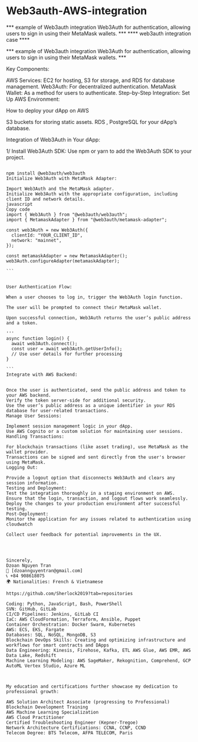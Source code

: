 # Web3auth-AWS-integration
*** example of Web3auth integration  Web3Auth for authentication, allowing users to sign in using their MetaMask wallets.  ***
**** web3auth integration case **** 

*** example of Web3auth integration  Web3Auth for authentication, allowing users to sign in using their MetaMask wallets.  ***

Key Components:

AWS Services: EC2 for hosting, S3 for storage, and RDS for database management.
Web3Auth: For decentralized authentication.
MetaMask Wallet: As a method for users to authenticate.
Step-by-Step Integration:
Set Up AWS Environment:

How to deploy your dApp on AWS 

 S3 buckets for storing static assets.
RDS , PostgreSQL for your dApp’s database.


Integration of  Web3Auth in Your dApp:



1/ Install Web3Auth SDK: Use npm or yarn to add the Web3Auth SDK to your project.

````

npm install @web3auth/web3auth
Initialize Web3Auth with MetaMask Adapter:

Import Web3Auth and the MetaMask adapter.
Initialize Web3Auth with the appropriate configuration, including client ID and network details.
javascript
Copy code
import { Web3Auth } from "@web3auth/web3auth";
import { MetamaskAdapter } from "@web3auth/metamask-adapter";

const web3Auth = new Web3Auth({
  clientId: "YOUR_CLIENT_ID",
  network: "mainnet",
});

const metamaskAdapter = new MetamaskAdapter();
web3Auth.configureAdapter(metamaskAdapter);

```


User Authentication Flow:

When a user chooses to log in, trigger the Web3Auth login function.

The user will be prompted to connect their MetaMask wallet.

Upon successful connection, Web3Auth returns the user’s public address and a token.

'''
async function login() {
  await web3Auth.connect();
  const user = await web3Auth.getUserInfo();
  // Use user details for further processing
}

```
Integrate with AWS Backend:


Once the user is authenticated, send the public address and token to your AWS backend.
Verify the token server-side for additional security.
Use the user’s public address as a unique identifier in your RDS database for user-related transactions.
Manage User Sessions:

Implement session management logic in your dApp.
Use AWS Cognito or a custom solution for maintaining user sessions.
Handling Transactions:

For blockchain transactions (like asset trading), use MetaMask as the wallet provider.
Transactions can be signed and sent directly from the user's browser using MetaMask.
Logging Out:

Provide a logout option that disconnects Web3Auth and clears any session information.
Testing and Deployment:
Test the integration thoroughly in a staging environment on AWS.
Ensure that the login, transaction, and logout flows work seamlessly.
Deploy the changes to your production environment after successful testing.
Post-Deployment:
Monitor the application for any issues related to authentication using cloudwatch 

Collect user feedback for potential improvements in the UX.




Sincerely,
Dzoan Nguyen Tran
📧 [dzoannguyentran@gmail.com]
📞 +84 908618075
🌍 Nationalities: French & Vietnamese

https://github.com/Sherlock2019?tab=repositories

Coding: Python, JavaScript, Bash, PowerShell
SVN: GitHub, GitLab
CI/CD Pipelines: Jenkins, GitLab CI
IaC: AWS CloudFormation, Terraform, Ansible, Puppet
Container Orchestration: Docker Swarm, Kubernetes
AWS: ECS, EKS, Fargate
Databases: SQL, NoSQL, MongoDB, S3
Blockchain DevOps Skills: Creating and optimizing infrastructure and workflows for smart contracts and DApps
Data Engineering: Kinesis, Firehose, Kafka, ETL AWS Glue, AWS EMR, AWS Data Lake, Redshift
Machine Learning Modeling: AWS SageMaker, Rekognition, Comprehend, GCP AutoML Vertex Studio, Azure ML



My education and certifications further showcase my dedication to professional growth:

AWS Solution Architect Associate (progressing to Professional)
Blockchain Development Training
AWS Machine Learning Specialization
AWS Cloud Practitioner
Certified Troubleshooting Engineer (Kepner-Tregoe)
Network Architecture Certifications: CCNA, CCNP, CCND
Telecom Degree: BTS Telecom, AFPA TELECOM, Paris


